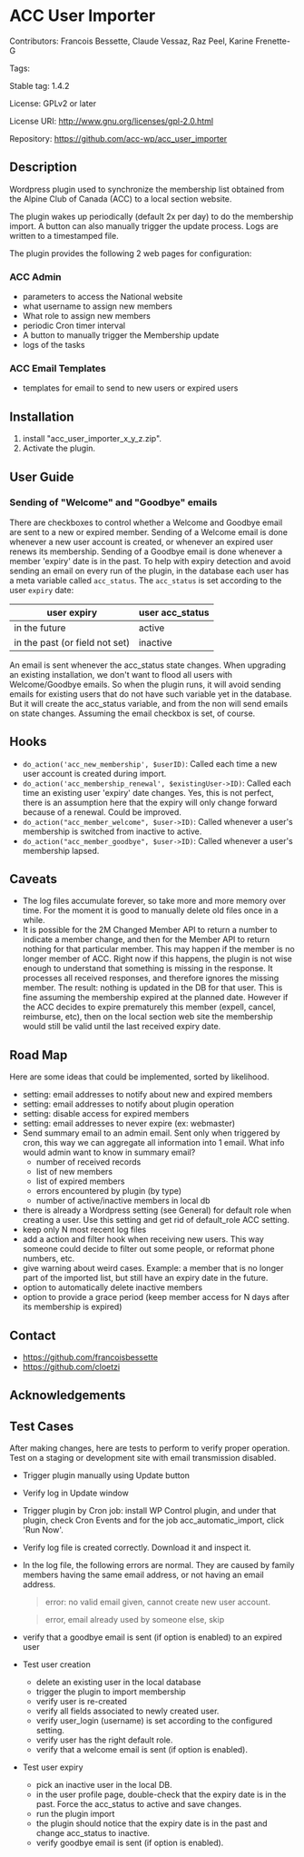 # ACC User Importer

Contributors: Francois Bessette, Claude Vessaz, Raz Peel, Karine Frenette-G

Tags:

Stable tag: 1.4.2

License: GPLv2 or later

License URI: http://www.gnu.org/licenses/gpl-2.0.html

Repository: https://github.com/acc-wp/acc_user_importer


## Description
Wordpress plugin used to synchronize the membership list obtained from the
Alpine Club of Canada (ACC) to a local section website.

The plugin wakes up periodically (default 2x per day) to do the membership
import.  A button can also manually trigger the update process.
Logs are written to a timestamped file.

The plugin provides the following 2 web pages for configuration:

### ACC Admin
- parameters to access the National website
- what username to assign new members
- What role to assign new members
- periodic Cron timer interval
- A button to manually trigger the Membership update
- logs of the tasks

### ACC Email Templates
- templates for email to send to new users or expired users


## Installation
1. install "acc_user_importer_x_y_z.zip".
2. Activate the plugin.

## User Guide

### Sending of "Welcome" and "Goodbye" emails

There are checkboxes to control whether a Welcome and Goodbye email are sent to a new or expired member.
Sending of a Welcome email is done whenever a new user account is created, or whenever an expired user renews its membership.
Sending of a Goodbye email is done whenever a member 'expiry' date is in the past. To help with expiry detection and avoid sending an email on every run
of the plugin, in the database each user has a meta variable called `acc_status`. The `acc_status` is set according to the user `expiry` date:

| user expiry                    | user acc_status |
| ------------------------------ | --------------- |
| in the future                  | active          |
| in the past (or field not set) | inactive        |

An email is sent whenever the acc_status state changes. When upgrading an existing installation, we don't want to flood all users with Welcome/Goodbye emails.  So when the plugin runs, it will avoid sending emails for existing users that do not have such variable yet in the database. But it will create the acc_status variable, and from the non will send emails on state changes. Assuming the email checkbox is set, of course.



## Hooks
- `do_action('acc_new_membership', $userID)`: Called each time a new user account is created during import.
- `do_action('acc_membership_renewal', $existingUser->ID)`: Called each time an existing user 'expiry' date changes. Yes, this is not perfect, there is an assumption here that the expiry will only change forward because of a renewal. Could be improved.
- `do_action("acc_member_welcome", $user->ID)`: Called whenever a user's membership is switched from inactive to active.
- `do_action("acc_member_goodbye", $user->ID)`: Called whenever a user's membership lapsed.


## Caveats
- The log files accumulate forever, so take more and more memory over time.
  For the moment it is good to manually delete old files once in a while.
- It is possible for the 2M Changed Member API to return a number to
  indicate a member change, and then for the Member API to return nothing
  for that particular member. This may happen if the member is no longer
  member of ACC.  Right now if this happens, the plugin is not wise
  enough to understand that something is missing in the response.
  It processes all received responses, and therefore ignores the
  missing member. The result: nothing is updated in the DB for that user.
  This is fine assuming the membership expired at the planned date.
  However if the ACC decides to expire prematurely this member
  (expell, cancel, reimburse, etc), then on the local section web site
  the membership would still be valid until the last received expiry date.


## Road Map
Here are some ideas that could be implemented, sorted by likelihood.
- setting: email addresses to notify about new and expired members
- setting: email addresses to notify about plugin operation
- setting: disable access for expired members
- setting: email addresses to never expire (ex: webmaster)
- Send summary email to an admin email. Sent only when triggered by cron,
 this way we can aggregate all information into 1 email.
 What info would admin want to know in summary email?
	- number of received records
	- list of new members
	- list of expired members
	- errors encountered by plugin (by type)
	- number of active/inactive members in local db
- there is already a Wordpress setting (see General) for default role when creating
 a user. Use this setting and get rid of default_role ACC setting.
- keep only N most recent log files
- add a action and filter hook when receiving new users. This way someone could
 decide to filter out some people, or reformat phone numbers, etc.
- give warning about weird cases. Example: a member that is no longer part of
 	the imported list, but still have an expiry date in the future.
- option to automatically delete inactive members
- option to provide a grace period (keep member access for N days after its membership is expired)


## Contact
* https://github.com/francoisbessette
* https://github.com/cloetzi

## Acknowledgements

## Test Cases
After making changes, here are tests to perform to verify proper operation.
Test on a staging or development site with email transmission disabled.
- Trigger plugin manually using Update button
- Verify log in Update window
- Trigger plugin by Cron job: install WP Control plugin, and under that plugin,
 check Cron Events and for the job acc_automatic_import, click 'Run Now'.
- Verify log file is created correctly. Download it and inspect it.
- In the log file, the following errors are normal. They are caused by
 family members having the same email address, or not having an email address.
    > error: no valid email given, cannot create new user account.

    > error, email already used by someone else, skip
- verify that a goodbye email is sent (if option is enabled) to an expired user
- Test user creation
    - delete an existing user in the local database
    - trigger the plugin to import membership
    - verify user is re-created
    - verify all fields associated to newly created user.
    - verify user_login (username) is set according to the configured setting.
    - verify user has the right default role.
    - verify that a welcome email is sent (if option is enabled).
- Test user expiry
    - pick an inactive user in the local DB.
    - in the user profile page, double-check that the expiry date is in
     the past. Force the acc_status to active and save changes.
    - run the plugin import
    - the plugin should notice that the expiry date is in the past
     and change acc_status to inactive.
    - verify goodbye email is sent (if option is enabled).
